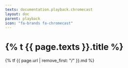 ```yaml
---
texts: documentation.playback.chromecast
layout: doc
parent: playback
icon: "fa-brands fa-chromecast"
---
```


# {% t {{ page.texts }}.title %}

{% tf {{ page.url | remove_first: "/" }}.md %}
